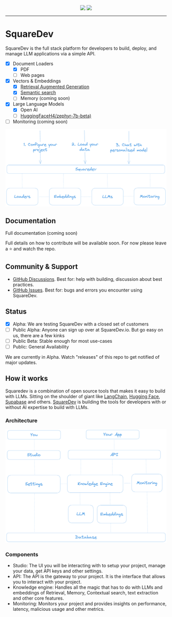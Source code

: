 <p align="center">
<img src="https://raw.githubusercontent.com/squaredev-io/squaredev/preview/public/sqd-dark-trans.png#gh-light-mode-only">
<img src="https://raw.githubusercontent.com/squaredev-io/squaredev/preview/public/sqd-light-trans.png#gh-dark-mode-only">
</p>

---

# SquareDev

SquareDev is the full stack platform for developers to build, deploy, and manage LLM applications via a simple API.

- [x] Document Loaders
  - [x] PDF
  - [ ] Web pages
- [x] Vectors & Embeddings
  - [x] [Retrieval Augmented Generation](https://www.perplexity.ai/search/Retrieval-Augmented-Generation-wdAKdu4sSE.s1td7mtXqEQ?s=c)
  - [x] [Semantic search](https://www.perplexity.ai/search/semantic-search-eXS9K0oARMizIBbAkSvSAw?s=c)
  - [ ] Memory (coming soon)
- [x] Large Language Models
  - [x] Open AI
  - [ ] [HuggingFaceH4/zephyr-7b-beta)](https://huggingface.co/HuggingFaceH4/zephyr-7b-beta)
- [ ] Monitoring (coming soon)

![Architecture](/public/steps.png 'Architecture')

## Documentation

Full documentation (coming soon)

Full details on how to contribute will be available soon. For now please leave a ⭐️ and watch the repo.

## Community & Support

- [GitHub Discussions](https://github.com/squaredev-io/squaredev/discussions). Best for: help with building, discussion about best practices.
- [GitHub Issues](https://github.com/squaredev-io/squaredev/issues). Best for: bugs and errors you encounter using SquareDev.

## Status

- [x] Alpha: We are testing SquareDev with a closed set of customers
- [ ] Public Alpha: Anyone can sign up over at SquareDev.io. But go easy on us, there are a few kinks
- [ ] Public Beta: Stable enough for most use-cases
- [ ] Public: General Availability

We are currently in Alpha. Watch "releases" of this repo to get notified of major updates.

## How it works

Squaredev is a combination of open source tools that makes it easy to build with LLMs. Sitting on the shoulder of giant like [LangChain](https://www.langchain.com/), [Hugging Face](https://huggingface.co/), [Supabase](https://supabase.com/) and others. [SquareDev](https://squaredev.io/) is building the tools for developers with or without AI expertise to build with LLMs.

### Architecture

![Architecture](/public/architecture.png 'Architecture')

### Components

- Studio: The UI you will be interacting with to setup your project, manage your data, get API keys and other settings.
- API: The API is the gateway to your project. It is the interface that allows you to interact with your project.
- Knowledge engine: Handles all the magic that has to do with LLMs and embeddings of Retrieval, Memory, Contextual search, text extraction and other core features.
- Monitoring: Monitors your project and provides insights on performance, latency, malicious usage and other metrics.
